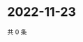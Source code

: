 # 2022-11-23

共 0 条

<!-- BEGIN WEIBO -->
<!-- 最后更新时间 Wed Nov 23 2022 15:13:40 GMT+0800 (China Standard Time) -->

<!-- END WEIBO -->
